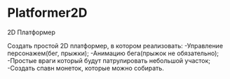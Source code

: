 # Platformer2D
2D Платформер

Создать простой 2D платформер, в котором реализовать:
-Управление персонажем(бег, прыжки);
-Анимацию бега(прыжок не обязательно);
-Простые враги который будут патрулировать небольшой участок;
-Создать спавн монеток, которые можно собирать.
